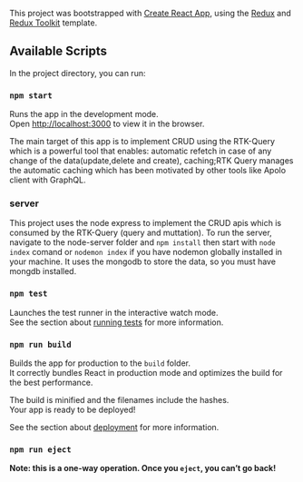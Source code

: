 This project was bootstrapped with [Create React App](https://github.com/facebook/create-react-app), using the [Redux](https://redux.js.org/) and [Redux Toolkit](https://redux-toolkit.js.org/) template.

## Available Scripts

In the project directory, you can run:

### `npm start`

Runs the app in the development mode.<br />
Open [http://localhost:3000](http://localhost:3000) to view it in the browser.

The main target of this app is to implement CRUD using the RTK-Query which is a powerful tool that enables: automatic refetch in case of any change of the data(update,delete and create), caching;RTK Query manages the automatic caching which has been motivated by other tools like Apolo client with GraphQL.


### server

This project uses the node express to implement the CRUD apis which is consumed by the RTK-Query (query and muttation).
To run the server, navigate to the node-server folder and `npm install` then start with `node index` comand or `nodemon index` if you have nodemon globally installed in your machine. 
It uses the mongodb to store the data, so you must have mongdb installed.

### `npm test`

Launches the test runner in the interactive watch mode.<br />
See the section about [running tests](https://facebook.github.io/create-react-app/docs/running-tests) for more information.

### `npm run build`

Builds the app for production to the `build` folder.<br />
It correctly bundles React in production mode and optimizes the build for the best performance.

The build is minified and the filenames include the hashes.<br />
Your app is ready to be deployed!

See the section about [deployment](https://facebook.github.io/create-react-app/docs/deployment) for more information.

### `npm run eject`

**Note: this is a one-way operation. Once you `eject`, you can’t go back!**

